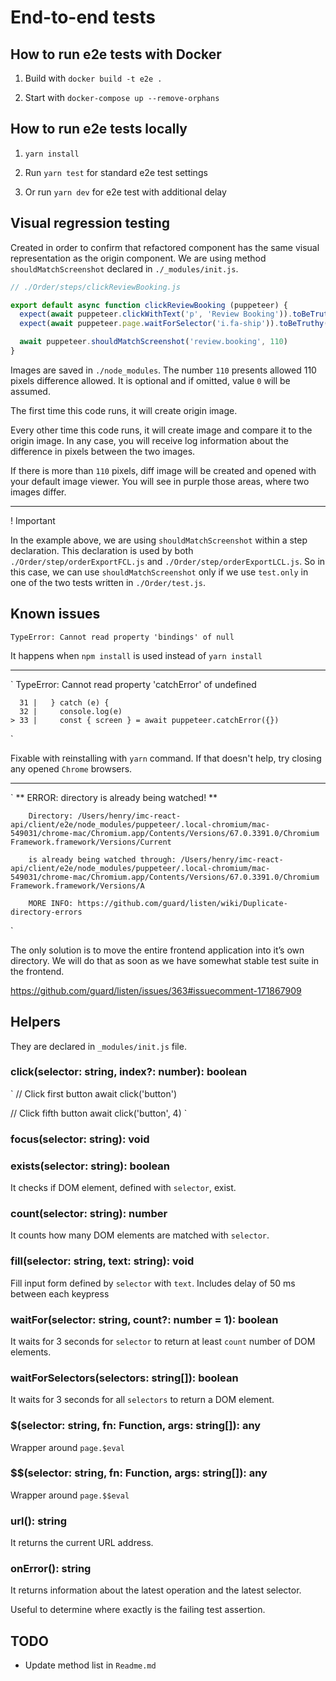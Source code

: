 # End-to-end tests

## How to run e2e tests with Docker

1. Build with `docker build -t e2e .`

2. Start with `docker-compose up --remove-orphans`

## How to run e2e tests locally

1. `yarn install`

2. Run `yarn test` for standard e2e test settings

3. Or run `yarn dev` for e2e test with additional delay

## Visual regression testing

Created in order to confirm that refactored component has the same visual representation as the origin component.
We are using method `shouldMatchScreenshot` declared in `./_modules/init.js`.

```javascript
// ./Order/steps/clickReviewBooking.js

export default async function clickReviewBooking (puppeteer) {
  expect(await puppeteer.clickWithText('p', 'Review Booking')).toBeTruthy()
  expect(await puppeteer.page.waitForSelector('i.fa-ship')).toBeTruthy()

  await puppeteer.shouldMatchScreenshot('review.booking', 110)
}
```

Images are saved in `./node_modules`.
The number `110` presents allowed 110 pixels difference allowed. It is optional and if omitted, value `0` will be assumed.

The first time this code runs, it will create origin image.

Every other time this code runs, it will create image and compare it to the origin image. In any case, you will receive log information about the difference in pixels between the two images.

If there is more than `110` pixels, diff image will be created and opened with your default image viewer. You will see in purple those areas, where two images differ.

---

! Important

In the example above, we are using `shouldMatchScreenshot` within a step declaration. This declaration is used by both `./Order/step/orderExportFCL.js` and `./Order/step/orderExportLCL.js`. So in this case, we can use `shouldMatchScreenshot` only if we use `test.only` in one of the two tests written in `./Order/test.js`.

## Known issues

`TypeError: Cannot read property 'bindings' of null`

It happens when `npm install` is used instead of `yarn install`

---
`
TypeError: Cannot read property 'catchError' of undefined

      31 |   } catch (e) {
      32 |     console.log(e)
    > 33 |     const { screen } = await puppeteer.catchError({})
`

Fixable with reinstalling with `yarn` command. If that doesn't help, try closing any opened `Chrome` browsers.

---

`
** ERROR: directory is already being watched! **

        Directory: /Users/henry/imc-react-api/client/e2e/node_modules/puppeteer/.local-chromium/mac-549031/chrome-mac/Chromium.app/Contents/Versions/67.0.3391.0/Chromium Framework.framework/Versions/Current

        is already being watched through: /Users/henry/imc-react-api/client/e2e/node_modules/puppeteer/.local-chromium/mac-549031/chrome-mac/Chromium.app/Contents/Versions/67.0.3391.0/Chromium Framework.framework/Versions/A

        MORE INFO: https://github.com/guard/listen/wiki/Duplicate-directory-errors
`

The only solution is to move the entire frontend application into it’s own directory. We will do that as soon as we have somewhat stable test suite in the frontend.

https://github.com/guard/listen/issues/363#issuecomment-171867909

## Helpers

They are declared in `_modules/init.js` file.

### click(selector: string, index?: number): boolean

`
// Click first button
await click('button')

// Click fifth button
await click('button', 4)
`

### focus(selector: string): void

### exists(selector: string): boolean

It checks if DOM element, defined with `selector`, exist.

### count(selector: string): number

It counts how many DOM elements are matched with `selector`.

### fill(selector: string, text: string): void

Fill input form defined by `selector` with `text`.
Includes delay of 50 ms between each keypress

### waitFor(selector: string, count?: number = 1): boolean

It waits for 3 seconds for `selector` to return at least `count` number of DOM elements.

### waitForSelectors(selectors: string[]): boolean

It waits for 3 seconds for all `selectors` to return a DOM element.

### $(selector: string, fn: Function, args: string[]): any

Wrapper around `page.$eval`

### $$(selector: string, fn: Function, args: string[]): any

Wrapper around `page.$$eval`

### url(): string

It returns the current URL address.

### onError(): string

It returns information about the latest operation and the latest selector.

Useful to determine where exactly is the failing test assertion.

## TODO

- Update method list in `Readme.md`